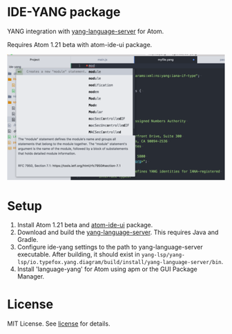 # IDE-YANG package

YANG integration with [yang-language-server](https://github.com/yang-tools/yang-lsp) for Atom.

Requires Atom 1.21 beta with atom-ide-ui package.

![](screencap.png)

# Setup

1. Install Atom 1.21 beta and [atom-ide-ui](https://atom.io/packages/atom-ide-ui) package.
1. Download and build the [yang-language-server](https://github.com/yang-tools/yang-lsp).  This requires Java and Gradle.
1. Configure ide-yang settings to the path to yang-language-server executable.  After building, it should exist in `yang-lsp/yang-lsp/io.typefox.yang.diagram/build/install/yang-language-server/bin`.
1. Install 'language-yang' for Atom using apm or the GUI Package Manager.

# License

MIT License.  See [license](LICENSE.md) for details.
